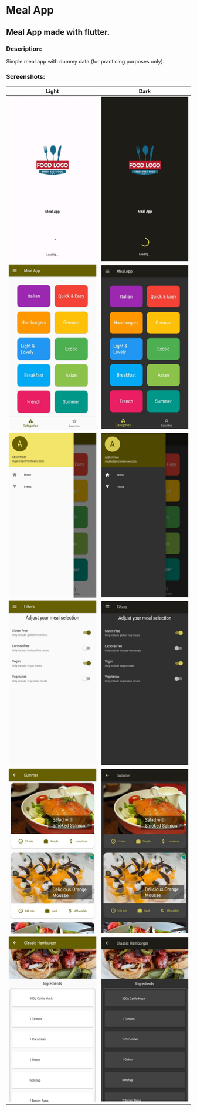 # Meal App
## Meal App made with flutter.

### Description:
Simple meal app with dummy data (for practicing purposes only).

### Screenshots:
|                                               Light                                                |                                                Dark                                                |
|:--------------------------------------------------------------------------------------------------:|:--------------------------------------------------------------------------------------------------:|
| <img src="https://raw.githubusercontent.com/Mgahed/MealApp/master/assets/imgs/screenshots/sl.jpg"> | <img src="https://raw.githubusercontent.com/Mgahed/MealApp/master/assets/imgs/screenshots/sd.jpg"> |
| <img src="https://raw.githubusercontent.com/Mgahed/MealApp/master/assets/imgs/screenshots/1l.jpg"> | <img src="https://raw.githubusercontent.com/Mgahed/MealApp/master/assets/imgs/screenshots/1d.jpg"> |
| <img src="https://raw.githubusercontent.com/Mgahed/MealApp/master/assets/imgs/screenshots/3l.jpg"> | <img src="https://raw.githubusercontent.com/Mgahed/MealApp/master/assets/imgs/screenshots/3d.jpg"> |
| <img src="https://raw.githubusercontent.com/Mgahed/MealApp/master/assets/imgs/screenshots/2l.jpg"> | <img src="https://raw.githubusercontent.com/Mgahed/MealApp/master/assets/imgs/screenshots/2d.jpg"> |
| <img src="https://raw.githubusercontent.com/Mgahed/MealApp/master/assets/imgs/screenshots/5l.jpg"> | <img src="https://raw.githubusercontent.com/Mgahed/MealApp/master/assets/imgs/screenshots/5d.jpg"> |
| <img src="https://raw.githubusercontent.com/Mgahed/MealApp/master/assets/imgs/screenshots/4l.jpg"> | <img src="https://raw.githubusercontent.com/Mgahed/MealApp/master/assets/imgs/screenshots/4d.jpg"> |
